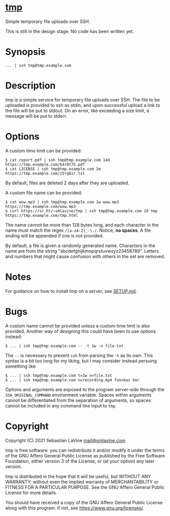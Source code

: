 # [tmp](https://sr.ht/~smlavine/tmp)

Simple temporary file uploads over SSH.

This is still in the design stage. No code has been written yet.

# Synopsis

	... | ssh tmp@tmp.example.com

# Description

tmp is a simple service for temporary file uploads over SSH. The file to
be uploaded is provided to ssh as stdin, and upon successful upload a
link to the file will be put to stdout. On an error, like exceeding a
size limit, a message will be put to stderr.

# Options

A custom time limit can be provided:

	$ cat report.pdf | ssh tmp@tmp.example.com 14d
	https://tmp.example.com/b4r8t75.pdf
	$ cat LICENSE | ssh tmp@tmp.example.com 2m
	https://tmp.example.com/z5rq6zr.txt

By default, files are deleted 2 days after they are uploaded.

A custom file name can be provided:

	$ cat wow.mp3 | ssh tmp@tmp.example.com 1w wow.mp3
	https://tmp.example.com/wow.mp3
	$ curl https://sr.ht/~smlavine/tmp | ssh tmp@tmp.example.com 2d tmp
	https://tmp.example.com/tmp.html

The name cannot be more than 128 bytes long, and each character in the
name must match the regex `/[a-zA-Z]_-\./`. Notice, **no spaces**. A
file ending will be appended if one is not provided.

By default, a file is given a randomly generated name. Characters in the
name are from the string "abcdefghijkmnpqrstuvwxyz23456789". Letters and
numbers that might cause confusion with others in the set are removed.

# Notes

For guidance on how to install tmp on a server, see
[SETUP.md](https://git.sr.ht/~smlavine/tmp/tree/master/item/SETUP.md).

# Bugs

A custom name cannot be provided unless a custom time limit is also
provided. Another way of designing this could have been to use options
instead:

	$ ... | ssh tmp@tmp.example.com -- -t 1w -n file.txt

The `--` is necessary to prevent `ssh` from parsing the `-t`
as its own. This syntax is a bit too long for my liking, but I may
consider instead persuing something like

	$ ... | ssh tmp@tmp.example.com t=1w n=file.txt
	$ ... | ssh tmp@tmp.example.com n=recording.mp4 foo=baz bar

Options and arguments are exposed to the program server-side through the
`SSH_ORIGINAL_COMMAND` environment variable. Spaces within arguments
cannot be differentiated from the separation of arguments, so spaces
cannot be included in any command line input to `tmp`.

# Copyright

Copyright (C) 2021 Sebastian LaVine <mail@smlavine.com>

tmp is free software: you can redistribute it and/or modify it under
the terms of the GNU Affero General Public License as published by
the Free Software Foundation, either version 3 of the License, or
(at your option) any later version.

tmp is distributed in the hope that it will be useful,
but WITHOUT ANY WARRANTY; without even the implied warranty of
MERCHANTABILITY or FITNESS FOR A PARTICULAR PURPOSE.  See the
GNU Affero General Public License for more details.

You should have received a copy of the GNU Affero General Public License
along with this program.  If not, see <https://www.gnu.org/licenses/>.
